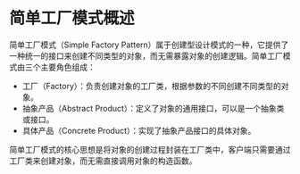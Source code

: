 <!--
 * @Author: chb
 * @Date: 2025-03-06 16:01:40
 * @Description: decs
-->
# 简单工厂模式概述
简单工厂模式（Simple Factory Pattern）属于创建型设计模式的一种，它提供了一种统一的接口来创建不同类型的对象，而无需暴露对象的创建逻辑。简单工厂模式由三个主要角色组成：

- 工厂（Factory）：负责创建对象的工厂类，根据参数的不同创建不同类型的对象。
- 抽象产品（Abstract Product）：定义了对象的通用接口，可以是一个抽象类或接口。
- 具体产品（Concrete Product）：实现了抽象产品接口的具体对象。  

简单工厂模式的核心思想是将对象的创建过程封装在工厂类中，客户端只需要通过工厂类来创建对象，而无需直接调用对象的构造函数。

